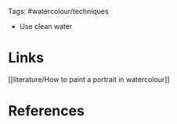 Tags: #watercolour/techniques 

- Use clean water

# Links
[[literature/How to paint a portrait in watercolour]]

# References